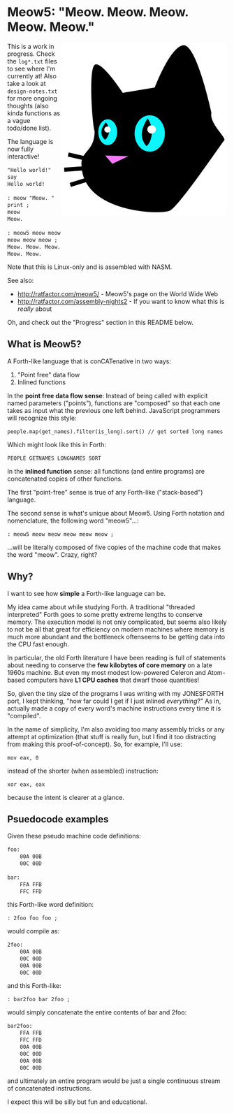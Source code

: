 # Meow5: "Meow. Meow. Meow. Meow. Meow."

<img src="meow5cat.svg" alt="SVG meow5 kitty cat logo" align="right">

This is a work in progress. Check the `log*.txt` files to
see where I'm currently at! Also take a look at
`design-notes.txt` for more ongoing thoughts (also kinda
functions as a vague todo/done list).

The language is now fully interactive!

```
"Hello world!" say
Hello world!

: meow "Meow. " print ;
meow
Meow.

: meow5 meow meow meow meow meow ;
Meow. Meow. Meow. Meow. Meow.
```

Note that this is Linux-only and is assembled with NASM.

See also:

* http://ratfactor.com/meow5/ - Meow5's page on the World Wide Web
* http://ratfactor.com/assembly-nights2 - If you want to know what this is _really_ about

Oh, and check out the "Progress" section in this README below.

## What is Meow5?

A Forth-like language that is conCATenative in two ways:

1. "Point free" data flow
2. Inlined functions

In the **point free data flow sense**: Instead of being
called with explicit named parameters ("points"), functions
are "composed" so that each one takes as input what the
previous one left behind. JavaScript programmers will
recognize this style:

    people.map(get_names).filter(is_long).sort() // get sorted long names

Which might look like this in Forth:

    PEOPLE GETNAMES LONGNAMES SORT

In the **inlined function** sense: all functions (and entire
programs) are concatenated copies of other functions.

The first "point-free" sense is true of any Forth-like
("stack-based") language.

The second sense is what's unique about Meow5. Using Forth
notation and nomenclature, the following word "meow5"...:

    : meow5 meow meow meow meow meow ;

...will be literally composed of five copies
of the machine code that makes the word "meow". Crazy, right?


## Why?

I want to see how **simple** a Forth-like language can be.

My idea came about while studying Forth. A traditional
"threaded interpreted" Forth goes to some pretty extreme
lengths to conserve memory. The execution model is not only
complicated, but seems also likely to not be all that great
for efficiency on modern machines where memory is much more
abundant and the bottleneck oftenseems to be getting data
into the CPU fast enough.

In particular, the old Forth literature I have been reading
is full of statements about needing to conserve the **few
kilobytes of core memory** on a late 1960s machine.  But
even my most modest low-powered Celeron and Atom-based
computers have **L1 CPU caches** that dwarf those
quantities!

So, given the tiny size of the programs I was writing with
my JONESFORTH port, I kept thinking, "how far could I get if
I just inlined _everything_?" As in, actually made a copy of
every word's machine instructions every time it is
"compiled".

In the name of simplicity, I'm also avoiding too many
assembly tricks or any attempt at optimization (that stuff is
really fun, but I find it too distracting from making this
proof-of-concept). So, for example, I'll use:

    mov eax, 0

instead of the shorter (when assembled)  instruction:

    xor eax, eax

because the intent is clearer at a glance.


## Psuedocode examples

Given these pseudo machine code definitions:

    foo:
        00A 00B
        00C 00D

    bar:
        FFA FFB
        FFC FFD

this Forth-like word definition:

    : 2foo foo foo ;

would compile as:

    2foo: 
        00A 00B
        00C 00D
        00A 00B
        00C 00D

and this Forth-like:

    : bar2foo bar 2foo ;

would simply concatenate the entire contents of bar and 2foo:

    bar2foo:
        FFA FFB
        FFC FFD
        00A 00B
        00C 00D
        00A 00B
        00C 00D

and ultimately an entire program would be just a single
continuous stream of concatenated instructions.

I expect this will be silly but fun and educational.
